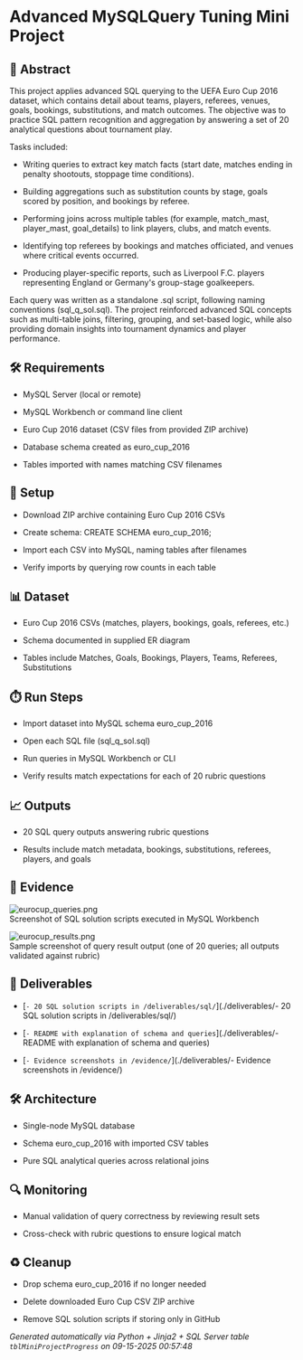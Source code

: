 # Advanced MySQLQuery Tuning Mini Project


## 📖 Abstract
This project applies advanced SQL querying to the UEFA Euro Cup 2016 dataset, which contains detail about teams, players, referees, venues, goals, bookings, substitutions, and match outcomes. The objective was to practice SQL pattern recognition and aggregation by answering a set of 20 analytical questions about tournament play.

Tasks included:

* Writing queries to extract key match facts (start date, matches ending in penalty shootouts, stoppage time conditions).

* Building aggregations such as substitution counts by stage, goals scored by position, and bookings by referee.

* Performing joins across multiple tables (for example, match_mast, player_mast, goal_details) to link players, clubs, and match events.

* Identifying top referees by bookings and matches officiated, and venues where critical events occurred.

* Producing player-specific reports, such as Liverpool F.C. players representing England or Germany's group-stage goalkeepers.

Each query was written as a standalone .sql script, following naming conventions (sql_q<num>_sol.sql). The project reinforced advanced SQL concepts such as multi-table joins, filtering, grouping, and set-based logic, while also providing domain insights into tournament dynamics and player performance.



## 🛠 Requirements
- MySQL Server (local or remote)
- MySQL Workbench or command line client
- Euro Cup 2016 dataset (CSV files from provided ZIP archive)
- Database schema created as euro_cup_2016
- Tables imported with names matching CSV filenames



## 🧰 Setup
- Download ZIP archive containing Euro Cup 2016 CSVs
- Create schema: CREATE SCHEMA euro_cup_2016;
- Import each CSV into MySQL, naming tables after filenames
- Verify imports by querying row counts in each table



## 📊 Dataset
- Euro Cup 2016 CSVs (matches, players, bookings, goals, referees, etc.)
- Schema documented in supplied ER diagram
- Tables include Matches, Goals, Bookings, Players, Teams, Referees, Substitutions



## ⏱️ Run Steps
- Import dataset into MySQL schema euro_cup_2016
- Open each SQL file (sql_q<question number>_sol.sql)
- Run queries in MySQL Workbench or CLI
- Verify results match expectations for each of 20 rubric questions



## 📈 Outputs
- 20 SQL query outputs answering rubric questions
- Results include match metadata, bookings, substitutions, referees, players, and goals



## 📸 Evidence

![eurocup_queries.png](./evidence/eurocup_queries.png)  
Screenshot of SQL solution scripts executed in MySQL Workbench

![eurocup_results.png](./evidence/eurocup_results.png)  
Sample screenshot of query result output (one of 20 queries; all outputs validated against rubric)




## 📎 Deliverables

- [`- 20 SQL solution scripts in /deliverables/sql/`](./deliverables/- 20 SQL solution scripts in /deliverables/sql/)

- [`- README with explanation of schema and queries`](./deliverables/- README with explanation of schema and queries)

- [`- Evidence screenshots in /evidence/`](./deliverables/- Evidence screenshots in /evidence/)




## 🛠️ Architecture
- Single-node MySQL database
- Schema euro_cup_2016 with imported CSV tables
- Pure SQL analytical queries across relational joins



## 🔍 Monitoring
- Manual validation of query correctness by reviewing result sets
- Cross-check with rubric questions to ensure logical match



## ♻️ Cleanup
- Drop schema euro_cup_2016 if no longer needed
- Delete downloaded Euro Cup CSV ZIP archive
- Remove SQL solution scripts if storing only in GitHub



*Generated automatically via Python + Jinja2 + SQL Server table `tblMiniProjectProgress` on 09-15-2025 00:57:48*